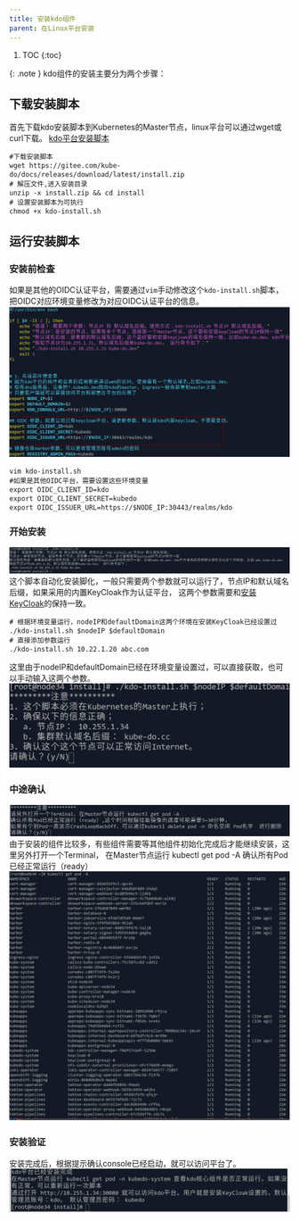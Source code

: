 ```yaml
---
title: 安装kdo组件
parent: 在Linux平台安装
---
```



1. TOC
{:toc}


{: .note }
kdo组件的安装主要分为两个步骤：


## 下载安装脚本
首先下载kdo安装脚本到Kubernetes的Master节点，linux平台可以通过wget或curl下载。
[kdo平台安装脚本](https://gitee.com/kube-do/docs/releases/download/latest/install.zip)

```shell
#下载安装脚本
wget https://gitee.com/kube-do/docs/releases/download/latest/install.zip
# 解压文件,进入安装目录
unzip -x install.zip && cd install
# 设置安装脚本为可执行 
chmod +x kdo-install.sh
```


## 运行安装脚本

### 安装前检查
如果是其他的OIDC认证平台，需要通过`vim`手动修改这个`kdo-install.sh`脚本，把OIDC对应环境变量修改为对应OIDC认证平台的信息。
![](imgs/setup-oidc.png)
```shell
vim kdo-install.sh
#如果是其他OIDC平台，需要设置这些环境变量
export OIDC_CLIENT_ID=kdo
export OIDC_CLIENT_SECRET=kubedo
export OIDC_ISSUER_URL=https://$NODE_IP:30443/realms/kdo
```

### 开始安装
![](imgs/install-help.png)
这个脚本自动化安装脚化，一般只需要两个参数就可以运行了，节点IP和默认域名后缀，如果采用的内置KeyCloak作为认证平台，
这两个参数需要和[安装KeyCloak](../keycloak#安装keycloak)的保持一致。
```shell
# 根据环境变量运行，nodeIP和defaultDomain这两个环境在安装KeyCloak已经设置过
./kdo-install.sh $nodeIP $defaultDomain
# 直接添加参数运行
./kdo-install.sh 10.22.1.20 abc.com
```
这里由于nodeIP和defaultDomain已经在环境变量设置过，可以直接获取，也可以手动输入这两个参数。
![](imgs/start-install.png)

### 中途确认
![](imgs/wait-install.png)
由于安装的组件比较多，有些组件需要等其他组件初始化完成后才能继续安装，这里另外打开一个Terminal，
在Master节点运行 kubectl get pod -A 确认所有Pod已经正常运行（ready）
![all-pods-ready.png](imgs/all-pods-ready.png)


### 安装验证 
安装完成后，根据提示确认console已经启动，就可以访问平台了。
![](imgs/after-install.png)